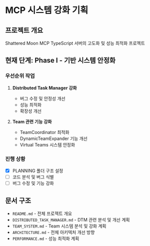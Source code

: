 # MCP 시스템 강화 기획

## 프로젝트 개요
Shattered Moon MCP TypeScript 서버의 고도화 및 성능 최적화 프로젝트

## 현재 단계: Phase I - 기반 시스템 안정화

### 우선순위 작업
1. **Distributed Task Manager 강화**
   - 버그 수정 및 안정성 개선
   - 성능 최적화
   - 확장성 개선

2. **Team 관련 기능 강화**
   - TeamCoordinator 최적화
   - DynamicTeamExpander 기능 개선
   - Virtual Teams 시스템 안정화

### 진행 상황
- [x] PLANNING 폴더 구조 설정
- [ ] 코드 분석 및 버그 식별
- [ ] 버그 수정 및 기능 강화

## 문서 구조
- `README.md` - 전체 프로젝트 개요
- `DISTRIBUTED_TASK_MANAGER.md` - DTM 관련 분석 및 개선 계획
- `TEAM_SYSTEM.md` - Team 시스템 분석 및 강화 계획
- `ARCHITECTURE.md` - 전체 아키텍처 개선 방향
- `PERFORMANCE.md` - 성능 최적화 계획